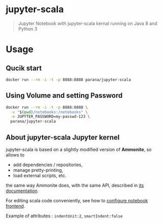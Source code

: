 # jupyter-scala

> Jupyter Notebook with jupyter-scala kernal running on Java 8 and Python 3 

# Usage

## Qucik start

```bash
docker run --rm -i -t -p 8888:8888 parana/jupyter-scala
```

## Using Volume and setting Password

```bash
docker run --rm -i -t -p 8888:8888 \
  -v "$(pwd)/notebooks:/notebooks" \
  -e JUPYTER_PASSWORD=my-passwd-123 \
  parana/jupyter-scala
```

## About jupyter-scala Jupyter kernel

jupyter-scala is based on a slightly modified version of **Ammonite**, so allows to

* add dependencies / repositories,
* manage pretty-printing,
* load external scripts, etc.

the same way Ammonite does, with the same API, described in
[its documentation](http://www.lihaoyi.com/Ammonite/#Ammonite-REPL).

For editing scala code conveniently, see how to [configure notebook frontend](http://jupyter-notebook.readthedocs.io/en/latest/frontend_config.html#persisting-configuration-settings).

Example of attributes : `indentUnit:2`, `smartIndent:false`


